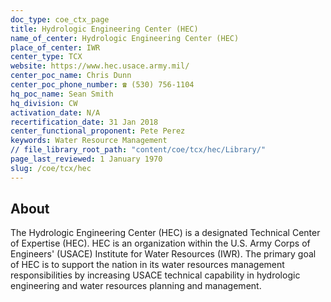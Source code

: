 ```yaml
---
doc_type: coe_ctx_page 
title: Hydrologic Engineering Center (HEC)
name_of_center: Hydrologic Engineering Center (HEC)
place_of_center: IWR
center_type: TCX
website: https://www.hec.usace.army.mil/
center_poc_name: Chris Dunn
center_poc_phone_number: ☎ (530) 756-1104
hq_poc_name: Sean Smith
hq_division: CW
activation_date: N/A
recertification_date: 31 Jan 2018
center_functional_proponent: Pete Perez
keywords: Water Resource Management
// file_library_root_path: "content/coe/tcx/hec/Library/" 
page_last_reviewed: 1 January 1970 
slug: /coe/tcx/hec
---
```


## About 

The Hydrologic Engineering Center (HEC) is a designated Technical Center of Expertise (HEC). HEC is an organization within the U.S. Army Corps of Engineers' (USACE) Institute for Water Resources (IWR). The primary goal of HEC is to support the nation in its water resources management responsibilities by increasing USACE technical capability in hydrologic engineering and water resources planning and management.

 
